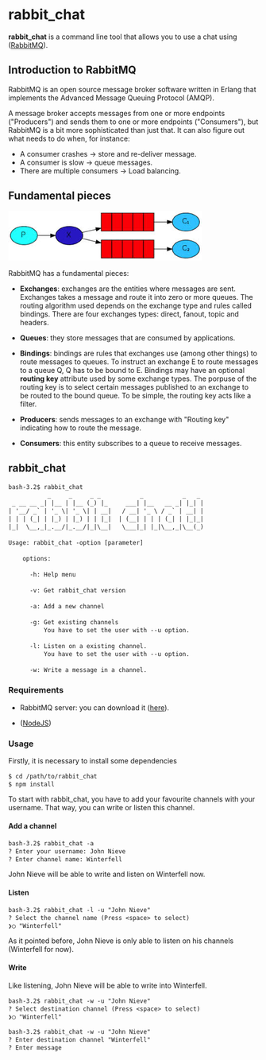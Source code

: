 # rabbit_chat

**rabbit_chat** is a command line tool that allows you to use a chat
using ([RabbitMQ](https://www.rabbitmq.com/)).

## Introduction to RabbitMQ

RabbitMQ is an open source message broker software written in Erlang that implements the Advanced Message Queuing Protocol (AMQP).

A message broker accepts messages from one or more endpoints ("Producers") and sends them to one or more endpoints ("Consumers"), but RabbitMQ is a bit more sophisticated than just that. It can also figure out what needs to do when, for instance:

* A consumer crashes -> store and re-deliver message.
* A consumer is slow -> queue messages.
* There are multiple consumers -> Load balancing.

## Fundamental pieces

![alt text](https://raw.githubusercontent.com/fortiz2305/rabbit_chat/master/pics/rabbitpieces.png)

RabbitMQ has a fundamental pieces:

* **Exchanges**: exchanges are the entities where messages are sent.
  Exchanges takes a message and route it into zero or more queues. The
  routing algorithm used depends on the exchange type and rules called
  bindings. There are four exchanges types: direct, fanout, topic and
  headers.

* **Queues**: they store messages that are consumed by applications.

* **Bindings**: bindings are rules that exchanges use (among other
  things) to route messages to queues. To instruct an exchange E to
  route messages to a queue Q, Q has to be bound to E. Bindings may have
  an optional **routing key** attribute used by some exchange types. The
  porpuse of the routing key is to select certain messages published to
  an exchange to be routed to the bound queue. To be simple, the routing
  key acts like a filter.

* **Producers**: sends messages to an exchange with "Routing key"
  indicating how to route the message.

* **Consumers**: this entity subscribes to a queue to receive messages.

## rabbit_chat

```console
bash-3.2$ rabbit_chat
           _     _     _ _           _           _   _
 _ __ __ _| |__ | |__ (_) |_     ___| |__   __ _| |_| |
| '__/ _` | '_ \| '_ \| | __|   / __| '_ \ / _` | __| |
| | | (_| | |_) | |_) | | |_|  | (__| | | | (_| | |_|_|
|_|  \__,_|_.__/|_.__/|_|\__|   \___|_| |_|\__,_|\__(_)

Usage: rabbit_chat -option [parameter]

    options:

      -h: Help menu

      -v: Get rabbit_chat version

      -a: Add a new channel

      -g: Get existing channels
          You have to set the user with --u option.

      -l: Listen on a existing channel.
          You have to set the user with --u option.

      -w: Write a message in a channel.
```

### Requirements

* RabbitMQ server: you can download it
  ([here](https://www.rabbitmq.com/download.html)).

* ([NodeJS](https://nodejs.org/en/download/package-manager/))

### Usage

Firstly, it is necessary to install some dependencies

```console
$ cd /path/to/rabbit_chat
$ npm install
```

To start with rabbit_chat, you have to add your favourite channels with
your username. That way, you can write or listen this channel.

#### Add a channel

```console
bash-3.2$ rabbit_chat -a
? Enter your username: John Nieve
? Enter channel name: Winterfell
```

John Nieve will be able to write and listen on Winterfell now.

#### Listen

```console
bash-3.2$ rabbit_chat -l -u "John Nieve"
? Select the channel name (Press <space> to select)
❯◯ "Winterfell"
```

As it pointed before, John Nieve is only able to listen on his channels
(Winterfell for now).

#### Write

Like listening, John Nieve will be able to write into Winterfell.

```console
bash-3.2$ rabbit_chat -w -u "John Nieve"
? Select destination channel (Press <space> to select)
❯◯ "Winterfell"
```
```console
bash-3.2$ rabbit_chat -w -u "John Nieve"
? Enter destination channel "Winterfell"
? Enter message
```


